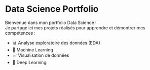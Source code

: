 # Data Science Portfolio
Bienvenue dans mon portfolio Data Science !  
Je partage ici mes projets réalisés pour apprendre et démontrer mes compétences :  
- 📊 Analyse exploratoire des données (EDA)  
- 🤖 Machine Learning  
- 📈 Visualisation de données  
- 🧠 Deep Learning  
